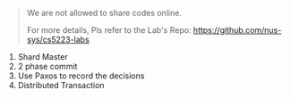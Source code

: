 > We are not allowed to share codes online. 
>
> For more details, Pls refer to the Lab's Repo: https://github.com/nus-sys/cs5223-labs 



1. Shard Master
2. 2 phase commit
3. Use Paxos to record the decisions
4. Distributed Transaction